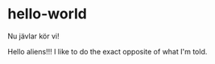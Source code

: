 # hello-world
Nu jävlar kör vi!


Hello aliens!!!
I like to do the exact opposite of what I'm told.
